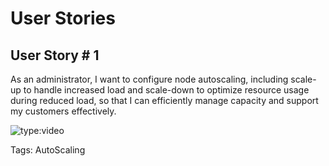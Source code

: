 # User Stories

## User Story # 1

As an administrator, I want to configure node autoscaling, including scale-up to handle increased load and scale-down to optimize resource usage during reduced load, so that I can efficiently manage capacity and support my customers effectively.

![type:video](https://www.youtube.com/embed/c3FvQXgZdRE)

Tags: AutoScaling
